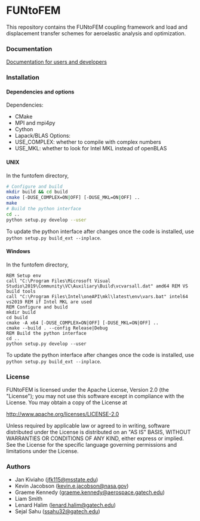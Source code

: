 # FUNtoFEM #

This repository contains the FUNtoFEM coupling framework and load and displacement transfer schemes for aeroelastic analysis and optimization.

### Documentation ###

[Documentation for users and developers](https://smdogroup.github.io/funtofem/index.html)

### Installation ###

#### Dependencies and options
Dependencies:
* CMake
* MPI and mpi4py
* Cython
* Lapack/BLAS
Options:
* USE_COMPLEX: whether to compile with complex numbers
* USE_MKL: whether to look for Intel MKL instead of openBLAS

#### UNIX
In the funtofem directory,
```sh
# Configure and build
mkdir build && cd build
cmake [-DUSE_COMPLEX=ON|OFF] [-DUSE_MKL=ON|OFF] ..
make
# Build the python interface
cd ..
python setup.py develop --user
```
To update the python interface after changes once the code is installed, use `python setup.py build_ext --inplace`.

#### Windows
In the funtofem directory,
```dos
REM Setup env
call "C:\Program Files\Microsoft Visual Studio\2019\Community\VC\Auxiliary\Build\vcvarsall.dat" amd64 REM VS build tools
call "C:\Program Files\Intel\oneAPI\mkl\latest\env\vars.bat" intel64 vs2019 REM if Intel MKL are used
REM Configure and build
mkdir build
cd build
cmake -A x64 [-DUSE_COMPLEX=ON|OFF] [-DUSE_MKL=ON|OFF] ..
cmake --build . --config Release|Debug
REM Build the python interface
cd ..
python setup.py develop --user
```
To update the python interface after changes once the code is installed, use `python setup.py build_ext --inplace`.

### License ###

FUNtoFEM is licensed under the Apache License, Version 2.0 (the "License");
you may not use this software except in compliance with the License.
You may obtain a copy of the License at

   http://www.apache.org/licenses/LICENSE-2.0

Unless required by applicable law or agreed to in writing, software
distributed under the License is distributed on an "AS IS" BASIS,
WITHOUT WARRANTIES OR CONDITIONS OF ANY KIND, either express or implied.
See the License for the specific language governing permissions and
limitations under the License.

### Authors ###

* Jan Kiviaho (jfk115@msstate.edu)
* Kevin Jacobson (kevin.e.jacobson@nasa.gov)
* Graeme Kennedy (graeme.kennedy@aerospace.gatech.edu)
* Liam Smith
* Lenard Halim (lenard.halim@gatech.edu)
* Sejal Sahu (ssahu32@gatech.edu)
